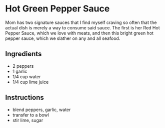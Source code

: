 # Hot Green Pepper Sauce
Mom has two signature sauces that I find myself craving so often that the actual dish is merely a way to consume said sauce. The first is her Red Hot Pepper Sauce, which we love with meats, and then this bright green hot pepper sauce, which we slather on any and all seafood.

## Ingredients
* 2 peppers
* 1 garlic
* 1/4 cup water
* 1/4 cup lime juice

## Instructions
* blend peppers, garlic, water
* transfer to a bowl
* stir lime, sugar
